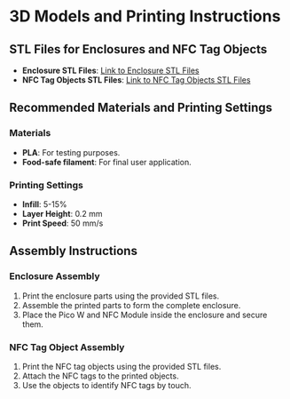 # 3D Models and Printing Instructions

## STL Files for Enclosures and NFC Tag Objects
- **Enclosure STL Files**: [Link to Enclosure STL Files](3D-Files/enclosure/)
- **NFC Tag Objects STL Files**: [Link to NFC Tag Objects STL Files](3D-Files/objects/)

## Recommended Materials and Printing Settings
### Materials
- **PLA**: For testing purposes.
- **Food-safe filament**: For final user application.

### Printing Settings
- **Infill**: 5-15%
- **Layer Height**: 0.2 mm
- **Print Speed**: 50 mm/s

## Assembly Instructions
### Enclosure Assembly
1. Print the enclosure parts using the provided STL files.
2. Assemble the printed parts to form the complete enclosure.
3. Place the Pico W and NFC Module inside the enclosure and secure them.

### NFC Tag Object Assembly
1. Print the NFC tag objects using the provided STL files.
2. Attach the NFC tags to the printed objects.
3. Use the objects to identify NFC tags by touch.
